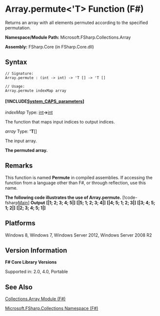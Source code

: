 # Array.permute<'T> Function (F#)

Returns an array with all elements permuted according to the specified permutation.

**Namespace/Module Path:** Microsoft.FSharp.Collections.Array

**Assembly:** FSharp.Core (in FSharp.Core.dll)


## Syntax

```
// Signature:
Array.permute : (int -> int) -> 'T [] -> 'T []

// Usage:
Array.permute indexMap array
```

#### [!INCLUDE[System_CAPS_parameters](//System/Token/System_CAPS_parameters_md.md)]
*indexMap*
Type: [int](http://msdn.microsoft.com/en-us/library/025d5455-3622-4ea5-9573-3ecbd4ee1375)**-&gt;**[int](http://msdn.microsoft.com/en-us/library/025d5455-3622-4ea5-9573-3ecbd4ee1375)


The function that maps input indices to output indices.


*array*
Type: **'T**[[]](http://msdn.microsoft.com/en-us/library/def20292-9aae-4596-9275-b94e594f8493)


The input array.



**The permuted array.**
## Remarks
This function is named **Permute** in compiled assemblies. If accessing the function from a language other than F#, or through reflection, use this name.

**The following code illustrates the use of Array.permute.**
[!code-fsharp[Main](snippets/fsarrays/snippet34.fs)]
**Output**
**[|1; 2; 3; 4; 5|]**
**[|5; 1; 2; 3; 4|]**
**[|4; 5; 1; 2; 3|]**
**[|3; 4; 5; 1; 2|]**
**[|2; 3; 4; 5; 1|]**
## Platforms
Windows 8, Windows 7, Windows Server 2012, Windows Server 2008 R2


## Version Information
**F# Core Library Versions**

Supported in: 2.0, 4.0, Portable




## See Also
[Collections.Array Module &#40;F&#35;&#41;](Collections.Array+Module+%28FSharp%29.md)

[Microsoft.FSharp.Collections Namespace &#40;F&#35;&#41;](Microsoft.FSharp.Collections+Namespace+%28FSharp%29.md)

